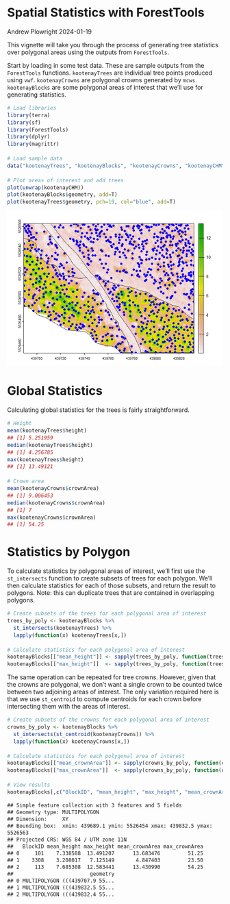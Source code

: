 Spatial Statistics with ForestTools
================
Andrew Plowright
2024-01-19

This vignette will take you through the process of generating tree
statistics over polygonal areas using the outputs from `ForestTools`.

Start by loading in some test data. These are sample outputs from the
`ForestTools` functions. `kootenayTrees` are individual tree points
produced using `vwf`. `kootenayCrowns` are polygonal crowns generated by
`mcws`. `kootenayBlocks` are some polygonal areas of interest that we’ll
use for generating statistics.

``` r
# Load libraries
library(terra)
library(sf)
library(ForestTools)
library(dplyr)
library(magrittr)

# Load sample data
data("kootenayTrees", "kootenayBlocks", "kootenayCrowns", "kootenayCHM")

# Plot areas of interest and add trees
plot(unwrap(kootenayCHM))
plot(kootenayBlocks$geometry, add=T)
plot(kootenayTrees$geometry, pch=19, col="blue", add=T)
```

![](spatial_statistics_files/figure-gfm/unnamed-chunk-1-1.png)<!-- -->

# Global Statistics

Calculating global statistics for the trees is fairly straightforward.

``` r
# Height
mean(kootenayTrees$height)
## [1] 5.251959
median(kootenayTrees$height)
## [1] 4.256785
max(kootenayTrees$height)
## [1] 13.49121

# Crown area
mean(kootenayCrowns$crownArea)
## [1] 9.006453
median(kootenayCrowns$crownArea)
## [1] 7
max(kootenayCrowns$crownArea)
## [1] 54.25
```

# Statistics by Polygon

To calculate statistics by polygonal areas of interest, we’ll first use
the `st_intersects` function to create subsets of trees for each
polygon. We’ll then calculate statistics for each of those subsets, and
return the result to polygons. Note: this can duplicate trees that are
contained in overlapping polygons.

``` r
# Create subsets of the trees for each polygonal area of interest 
trees_by_poly <- kootenayBlocks %>% 
  st_intersects(kootenayTrees) %>%
  lapply(function(x) kootenayTrees[x,])

# Calculate statistics for each polygonal area of interest
kootenayBlocks[["mean_height"]] <- sapply(trees_by_poly, function(trees) mean(trees$height))
kootenayBlocks[["max_height"]]  <- sapply(trees_by_poly, function(trees) max(trees$height))
```

The same operation can be repeated for tree crowns. However, given that
the crowns are polygonal, we don’t want a single crown to be counted
twice between two adjoining areas of interest. The only variation
required here is that we use `st_centroid` to compute centroids for each
crown before intersecting them with the areas of interest.

``` r
# Create subsets of the crowns for each polygonal area of interest 
crowns_by_poly <- kootenayBlocks %>% 
  st_intersects(st_centroid(kootenayCrowns)) %>%
  lapply(function(x) kootenayCrowns[x,])

# Calculate statistics for each polygonal area of interest
kootenayBlocks[["mean_crownArea"]] <- sapply(crowns_by_poly, function(crowns) mean(crowns$crownArea))
kootenayBlocks[["max_crownArea"]]  <- sapply(crowns_by_poly, function(crowns) max(crowns$crownArea))

# View results
kootenayBlocks[,c("BlockID", "mean_height", "max_height", "mean_crownArea", "max_crownArea")]
```

    ## Simple feature collection with 3 features and 5 fields
    ## Geometry type: MULTIPOLYGON
    ## Dimension:     XY
    ## Bounding box:  xmin: 439689.1 ymin: 5526454 xmax: 439832.5 ymax: 5526563
    ## Projected CRS: WGS 84 / UTM zone 11N
    ##   BlockID mean_height max_height mean_crownArea max_crownArea
    ## 0     101    7.338588  13.491207      13.683476         51.25
    ## 1    3308    3.208017   7.125149       4.847403         23.50
    ## 2     113    7.685308  12.583441      13.430990         54.25
    ##                         geometry
    ## 0 MULTIPOLYGON (((439707.9 55...
    ## 1 MULTIPOLYGON (((439832.5 55...
    ## 2 MULTIPOLYGON (((439832.4 55...
